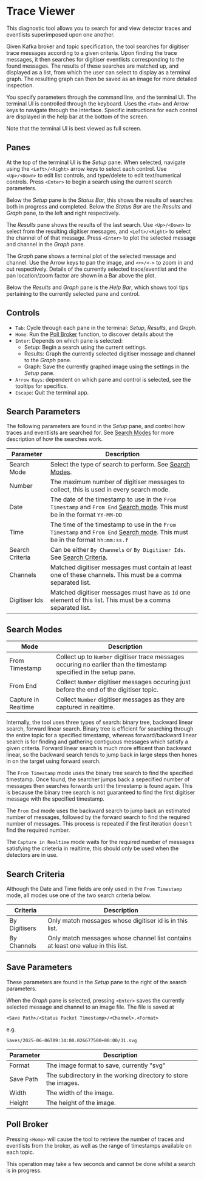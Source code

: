 # Trace Viewer

This diagnostic tool allows you to search for and view detector traces and eventlists superimposed upon one another.

Given Kafka broker and topic specification, the tool searches for digitiser trace messages according to a given criteria.
Upon finding the trace messages, it then searches for digitiser eventlists corresponding to the found messages.
The results of these searches are matched up, and displayed as a list, from which the user can select to display as a terminal graph.
The resulting graph can then be saved as an image for more detailed inspection.

You specify parameters through the command line, and the terminal UI.
The terminal UI is controlled through the keyboard. Uses the `<Tab>` and Arrow keys to navigate through the interface.
Specific instructions for each control are displayed in the help bar at the bottom of the screen.

Note that the terminal UI is best viewed as full screen.

## Panes

At the top of the terminal UI is the *Setup* pane. When selected, navigate using the `<Left>/<Right>` arrow keys to select each control. Use `<Up>/<Down>` to edit list controls, and type/delete to edit text/numerical controls. Press `<Enter>` to begin a search using the current search parameters.

Below the *Setup* pane is the *Status Bar*, this shows the results of searches both in progress and completed.
Below the *Status Bar* are the *Results* and *Graph* pane, to the left and right respectively.

The *Results* pane shows the results of the last search. Use `<Up>/<Down>` to select from the resulting digitiser messages, and `<Left>/<Right>` to select the channel of of that message. Press `<Enter>` to plot the selected message and channel in the *Graph* pane.

The *Graph* pane shows a terminal plot of the selected message and channel. Use the Arrow keys to pan the image, and `<+>/<->` to zoom in and out respectively. Details of the currently selected trace/eventlist and the pan location/zoom factor are shown in a Bar above the plot.

Below the *Results* and *Graph* pane is the *Help Bar*, which shows tool tips pertaining to the currently selected pane and control.

## Controls

- `Tab`: Cycle through each pane in the terminal: *Setup*, *Results*, and *Graph*.
- `Home`: Run the [Poll Broker](#poll-broker) function, to discover details about the 
- `Enter`: Depends on which pane is selected:
   - Setup: Begin a search using the current settings.
   - Results: Graph the currently selected digitiser message and channel to the *Graph* pane.
   - Graph: Save the currently graphed image using the settings in the *Setup* pane.
- `Arrow Keys`: dependent on which pane and control is selected, see the tooltips for specifics.
- `Escape`: Quit the terminal app.

## Search Parameters

The following parameters are found in the *Setup* pane, and control how traces and eventlists are searched for. See [Search Modes](#search-modes) for more description of how the searches work.

| Parameter | Description |
|---|---|
|Search Mode|Select the type of search to perform. See [Search Modes](#search-modes).|
|Number|The maximum number of digitiser messages to collect, this is used in every search mode.|
|Date|The date of the timestamp to use in the `From Timestamp` and `From End` [Search mode](#search-modes). This must be in the format `YY-MM-DD`|
|Time|The time of the timestamp to use in the `From Timestamp` and `From End` [Search mode](#search-modes). This must be in the format `hh:mm:ss.f`|
|Search Criteria|Can be either `By Channels` or `By Digitiser Ids`. See [Search Criteria](#search-criteria).|
|Channels|Matched digitiser messages must contain at least one of these channels. This must be a comma separated list.|
|Digitiser Ids|Matched digitiser messages must have as `Id` one element of this list. This must be a comma separated list.|

## Search Modes

| Mode | Description |
|---|---|
|From Timestamp|Collect up to `Number` digitiser trace messages occuring no earlier than the timestamp specified in the setup pane.|
|From End|Collect `Number` digitiser messages occuring just before the end of the digitiser topic.|
|Capture in Realtime|Collect `Number` digitiser messages as they are captured in realtime.|

Internally, the tool uses three types of search: binary tree, backward linear search, forward linear search. Binary tree is efficient for searching through the entire topic for a specified timestamp, whereas forward/backward linear search is for finding and gathering contiguous messages which satisfy a given criteria. Forward linear search is much more efficent than backward linear, so the backward search tends to jump back in large steps then hones in on the target using forward search.

The `From Timestamp` mode uses the binary tree search to find the specified timestamp. Once found, the searcher jumps back a sepecified number of messages then searches forwards until the timestamp is found again. This is because the binary tree search is not guaranteed to find the first digitiser message with the specified timestamp.

The `From End` mode uses the backward search to jump back an estimated number of messages, followed by the forward search to find the required number of messages. This process is repeated if the first iteration doesn't find the required number.

The `Capture in Realtime` mode waits for the required number of messages satisfying the crieteria in realtime, this should only be used when the detectors are in use.

## Search Criteria

Although the Date and Time fields are only used in the `From Timestamp` mode, all modes use one of the two search criteria below.

| Criteria | Description |
|---|---|
|By Digitisers|Only match messages whose digitiser id is in this list.|
|By Channels|Only match messages whose channel list contains at least one value in this list.|

## Save Parameters

These parameters are found in the *Setup* pane to the right of the search parameters.

When the *Graph* pane is selected, pressing `<Enter>` saves the currently selected message and channel to an image file.
The file is saved at
```shell
<Save Path>/<Status Packet Timestamp>/<Channel>.<Format>
```
e.g.
```shell
Saves/2025-06-06T09:34:00.026677500+00:00/31.svg
```

| Parameter | Description |
|---|---|
|Format|The image format to save, currently "svg"|
|Save Path|The subdirectory in the working directory to store the images.|
|Width|The width of the image.|
|Height|The height of the image.|

## Poll Broker

Pressing `<Home>` will cause the tool to retrieve the number of traces and eventlists from the broker, as well as the range of timestamps available on each topic.

This operation may take a few seconds and cannot be done whilst a search is in progress.